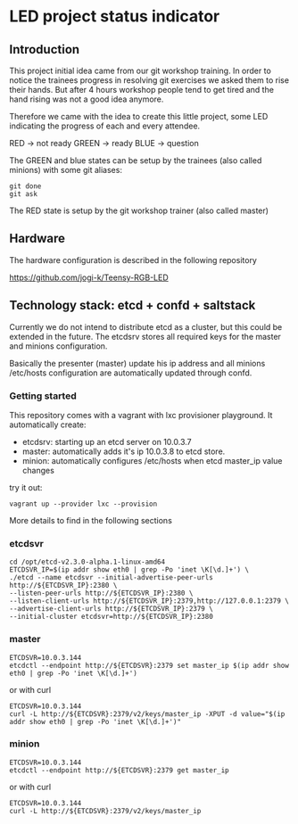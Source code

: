 # LED project status indicator

## Introduction

This project initial idea came from our git workshop training.
In order to notice the trainees progress in resolving git exercises we asked them to rise their hands.
But after 4 hours workshop people tend to get tired and the hand rising was not a good idea anymore.

Therefore we came with the idea to create this little project, some LED indicating the progress of each and every attendee.

RED -> not ready
GREEN -> ready
BLUE -> question

The GREEN and blue states can be setup by the trainees (also called minions) with some git aliases:

```
git done
git ask
```
The RED state is setup by the git workshop trainer (also called master)

## Hardware

The hardware configuration is described in the following repository

https://github.com/jogi-k/Teensy-RGB-LED

## Technology stack: etcd + confd + saltstack

Currently we do not intend to distribute etcd as a cluster, but this could be extended in the future.
The etcdsrv stores all required keys for the master and minions configuration.

Basically the presenter (master) update his ip address and all minions /etc/hosts configuration are automatically updated through confd.

### Getting started

This repository comes with a vagrant with lxc provisioner playground. It automatically create:

 * etcdsrv: starting up an etcd server on 10.0.3.7
 * master: automatically adds it's ip 10.0.3.8 to etcd store.
 * minion: automatically configures /etc/hosts when etcd master_ip value changes

try it out:

```
vagrant up --provider lxc --provision
```

More details to find in the following sections

### etcdsvr

```
cd /opt/etcd-v2.3.0-alpha.1-linux-amd64
ETCDSVR_IP=$(ip addr show eth0 | grep -Po 'inet \K[\d.]+') \
./etcd --name etcdsvr --initial-advertise-peer-urls http://${ETCDSVR_IP}:2380 \
--listen-peer-urls http://${ETCDSVR_IP}:2380 \
--listen-client-urls http://${ETCDSVR_IP}:2379,http://127.0.0.1:2379 \
--advertise-client-urls http://${ETCDSVR_IP}:2379 \
--initial-cluster etcdsvr=http://${ETCDSVR_IP}:2380
```

### master

```
ETCDSVR=10.0.3.144
etcdctl --endpoint http://${ETCDSVR}:2379 set master_ip $(ip addr show eth0 | grep -Po 'inet \K[\d.]+')
```

or with curl

```
ETCDSVR=10.0.3.144
curl -L http://${ETCDSVR}:2379/v2/keys/master_ip -XPUT -d value="$(ip addr show eth0 | grep -Po 'inet \K[\d.]+')"
```


### minion

```
ETCDSVR=10.0.3.144
etcdctl --endpoint http://${ETCDSVR}:2379 get master_ip
```

or with curl

```
ETCDSVR=10.0.3.144
curl -L http://${ETCDSVR}:2379/v2/keys/master_ip
```
